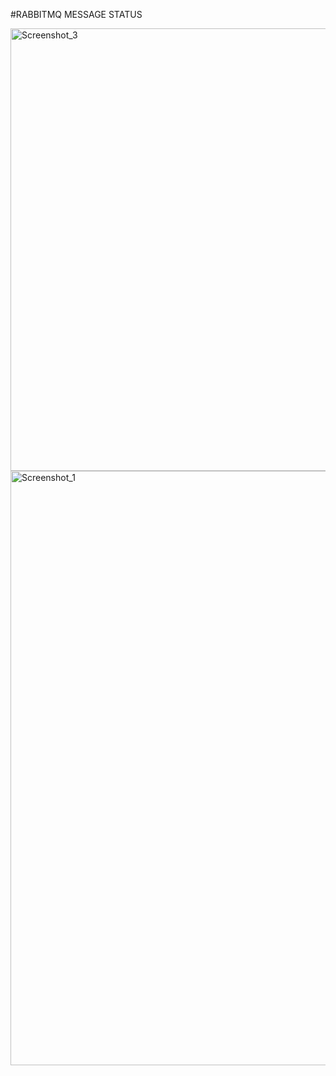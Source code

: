 #RABBITMQ MESSAGE STATUS


<img width="1511" height="708" alt="Screenshot_3" src="https://github.com/user-attachments/assets/e9f4296b-771b-4b20-bb0e-263fa2cbfabb" />


<img width="1902" height="951" alt="Screenshot_1" src="https://github.com/user-attachments/assets/17065a79-42c9-4976-b513-5bcde5f7284d" />
